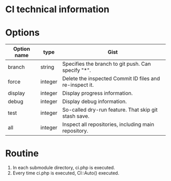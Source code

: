 CI technical information
===

# Options

| Option name | type    | Gist |
| ---         | ---     | ---  |
| branch      | string  | Specifies the branch to git push. Can specify "*".              |
| force       | integer | Delete the inspected Commit ID files and re-inspect it.         |
| display     | integer | Display progress information.                                   |
| debug       | integer | Display debug information.                                      |
| test        | integer | So-called dry-run feature. That skip git stash save.            |
| all         | integer | Inspect all repositories, including main repository.            |

<!-- Does not work yet
# Config

| Option name     | type    | Gist |
| ---             | ---     | ---  |
| testcase        | string  | Access from the web to each testcase directory. |
| testcase > port | string  | Can specify port number.                        |
-->

# Routine

 1. In each submodule directory, ci.php is executed.
 1. Every time ci.php is executed, CI::Auto() executed.
